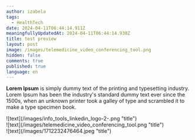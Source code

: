 ```yaml
---
author: izabela
tags:
  - HealthTech
date: 2024-04-11T06:44:14.911Z
meaningfullyUpdatedAt: 2024-04-11T06:44:14.930Z
title: test preview
layout: post
image: /images/telemedicine_video_conferencing_tool.png
hidden: false
comments: true
published: true
language: en
---
```

**Lorem Ipsum** is simply dummy text of the printing and typesetting industry. Lorem Ipsum has been the industry's standard dummy text ever since the 1500s, when an unknown printer took a galley of type and scrambled it to make a type specimen book. 

<div className="image">![text](/images/info_tools_linkedin_logo-2-.png "title")</div>

<div className="image">![text](/images/telemedicine_video_conferencing_tool.png "title")</div>

<div className="image">![text](/images/1712232476464.jpeg "title")</div>